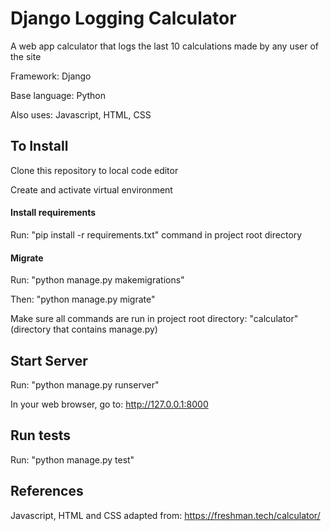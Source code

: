 # Django Logging Calculator

A web app calculator that logs the last 10 calculations made by any user of the site

Framework: Django

Base language: Python

Also uses: Javascript, HTML, CSS


## To Install

Clone this repository to local code editor

Create and activate virtual environment

#### Install requirements

Run: "pip install -r requirements.txt" command in project root directory

#### Migrate

Run: "python manage.py makemigrations"

Then: "python manage.py migrate"

Make sure all commands are run in project root directory: "calculator" (directory that contains manage.py)


## Start Server

Run: "python manage.py runserver"

In your web browser, go to: http://127.0.0.1:8000

## Run tests

Run: "python manage.py test"

## References

Javascript, HTML and CSS adapted from: https://freshman.tech/calculator/
